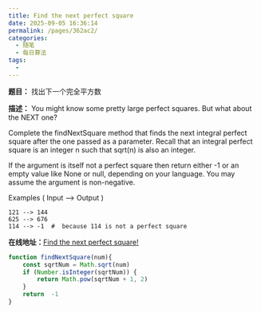 ```yaml
---
title: Find the next perfect square
date: 2025-09-05 16:36:14
permalink: /pages/362ac2/
categories:
  - 随笔
  - 每日算法
tags:
  - 
---
```

**题目：**
找出下一个完全平方数

**描述：**
You might know some pretty large perfect squares. But what about the NEXT one?

Complete the findNextSquare method that finds the next integral perfect square after the one passed as a parameter. Recall that an integral perfect square is an integer n such that sqrt(n) is also an integer.

If the argument is itself not a perfect square then return either -1 or an empty value like None or null, depending on your language. You may assume the argument is non-negative.

Examples ( Input --> Output )
```
121 --> 144
625 --> 676
114 --> -1  #  because 114 is not a perfect square
```
**在线地址：**[Find the next perfect square!](https://www.codewars.com/kata/56269eb78ad2e4ced1000013/javascript)

<!-- more -->
```js
function findNextSquare(num){
    const sqrtNum = Math.sqrt(num)
    if (Number.isInteger(sqrtNum)) {
        return Math.pow(sqrtNum + 1, 2)
    }
    return  -1
}
```